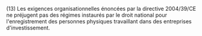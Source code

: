 (13) Les exigences organisationnelles énoncées par la directive 2004/39/CE ne préjugent pas des régimes instaurés par le droit national pour l'enregistrement des personnes physiques travaillant dans des entreprises d'investissement.